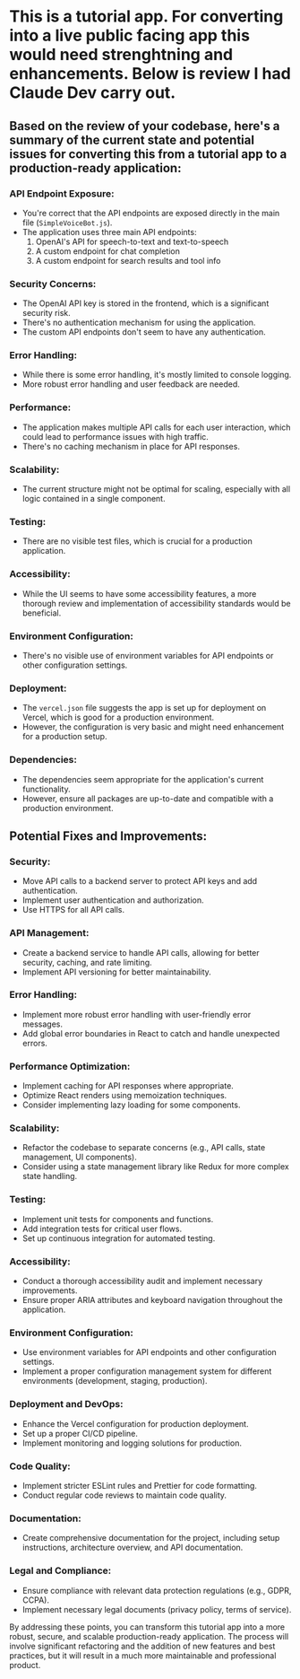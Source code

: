 # This is a tutorial app. For converting into a live public facing app this would need strenghtning and enhancements. Below is review I had Claude Dev carry out.

## Based on the review of your codebase, here's a summary of the current state and potential issues for converting this from a tutorial app to a production-ready application:

### API Endpoint Exposure:
- You're correct that the API endpoints are exposed directly in the main file (`SimpleVoiceBot.js`).
- The application uses three main API endpoints:
  1. OpenAI's API for speech-to-text and text-to-speech
  2. A custom endpoint for chat completion 
  3. A custom endpoint for search results and tool info 

### Security Concerns:
- The OpenAI API key is stored in the frontend, which is a significant security risk.
- There's no authentication mechanism for using the application.
- The custom API endpoints don't seem to have any authentication.

### Error Handling:
- While there is some error handling, it's mostly limited to console logging.
- More robust error handling and user feedback are needed.

### Performance:
- The application makes multiple API calls for each user interaction, which could lead to performance issues with high traffic.
- There's no caching mechanism in place for API responses.

### Scalability:
- The current structure might not be optimal for scaling, especially with all logic contained in a single component.

### Testing:
- There are no visible test files, which is crucial for a production application.

### Accessibility:
- While the UI seems to have some accessibility features, a more thorough review and implementation of accessibility standards would be beneficial.

### Environment Configuration:
- There's no visible use of environment variables for API endpoints or other configuration settings.

### Deployment:
- The `vercel.json` file suggests the app is set up for deployment on Vercel, which is good for a production environment.
- However, the configuration is very basic and might need enhancement for a production setup.

### Dependencies:
- The dependencies seem appropriate for the application's current functionality.
- However, ensure all packages are up-to-date and compatible with a production environment.

## Potential Fixes and Improvements:

### Security:
- Move API calls to a backend server to protect API keys and add authentication.
- Implement user authentication and authorization.
- Use HTTPS for all API calls.

### API Management:
- Create a backend service to handle API calls, allowing for better security, caching, and rate limiting.
- Implement API versioning for better maintainability.

### Error Handling:
- Implement more robust error handling with user-friendly error messages.
- Add global error boundaries in React to catch and handle unexpected errors.

### Performance Optimization:
- Implement caching for API responses where appropriate.
- Optimize React renders using memoization techniques.
- Consider implementing lazy loading for some components.

### Scalability:
- Refactor the codebase to separate concerns (e.g., API calls, state management, UI components).
- Consider using a state management library like Redux for more complex state handling.

### Testing:
- Implement unit tests for components and functions.
- Add integration tests for critical user flows.
- Set up continuous integration for automated testing.

### Accessibility:
- Conduct a thorough accessibility audit and implement necessary improvements.
- Ensure proper ARIA attributes and keyboard navigation throughout the application.

### Environment Configuration:
- Use environment variables for API endpoints and other configuration settings.
- Implement a proper configuration management system for different environments (development, staging, production).

### Deployment and DevOps:
- Enhance the Vercel configuration for production deployment.
- Set up a proper CI/CD pipeline.
- Implement monitoring and logging solutions for production.

### Code Quality:
- Implement stricter ESLint rules and Prettier for code formatting.
- Conduct regular code reviews to maintain code quality.

### Documentation:
- Create comprehensive documentation for the project, including setup instructions, architecture overview, and API documentation.

### Legal and Compliance:
- Ensure compliance with relevant data protection regulations (e.g., GDPR, CCPA).
- Implement necessary legal documents (privacy policy, terms of service).

By addressing these points, you can transform this tutorial app into a more robust, secure, and scalable production-ready application. The process will involve significant refactoring and the addition of new features and best practices, but it will result in a much more maintainable and professional product.
